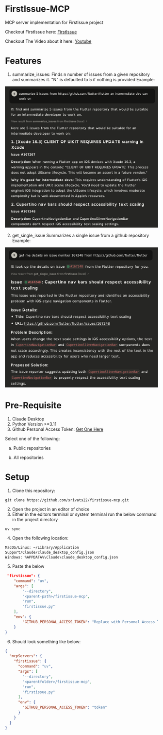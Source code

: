 # FirstIssue-MCP
MCP server implementation for FirstIssue project

Checkout FirstIssue here: [FirstIssue](https://firstissue.web.app/)

Checkout The Video about it here: [Youtube](https://youtu.be/C5M5xq9S8Tw)

# Features
1. summarize_issues:
Finds n number of issues from a given repository and summarizes it. "N" is defaulted to 5 if nothing is provided
Example:

![get_issues](./assets/get_issues.png)

2. get_single_issue
Summarizes a single issue from a github repository
Example:

![single_issue](./assets/single_issue.png)

# Pre-Requisite
1. Claude Desktop
2. Python Version >=3.11
3. Github Personal Access Token: [Get One Here](https://github.com/settings/personal-access-tokens)

Select one of the following:

&nbsp;&nbsp; a. Public repositories

&nbsp;&nbsp; b. All repositories

# Setup
1. Clone this repository:
```git
git clone https://github.com/srivats22/firstissue-mcp.git
```
2. Open the project in an editor of choice
3. Either in the editors terminal or system terminal run the below command in the project directory
```git
uv sync
```
4. Open the following location:
```
MacOS/Linux: ~/Library/Application Support/Claude/claude_desktop_config.json
Windows: %APPDATA%\Claude\claude_desktop_config.json
```
5. Paste the below
```json
 "firstissue": {
    "command": "uv",
    "args": [
        "--directory",
        "<parent-path>/firstissue-mcp",
        "run",
        "firstissue.py"
    ],
    "env": {
        "GITHUB_PERSONAL_ACCESS_TOKEN": "Replace with Personal Access Token"
    }
}
```
6. Should look something like below:
```json
{
  "mcpServers": {
    "firstissue": {
      "command": "uv",
      "args": [
        "--directory",
        "<parentfolder>/firstissue-mcp",
        "run",
        "firstissue.py"
      ],
      "env": {
        "GITHUB_PERSONAL_ACCESS_TOKEN": "token"
      }
    }
  }
}
```

